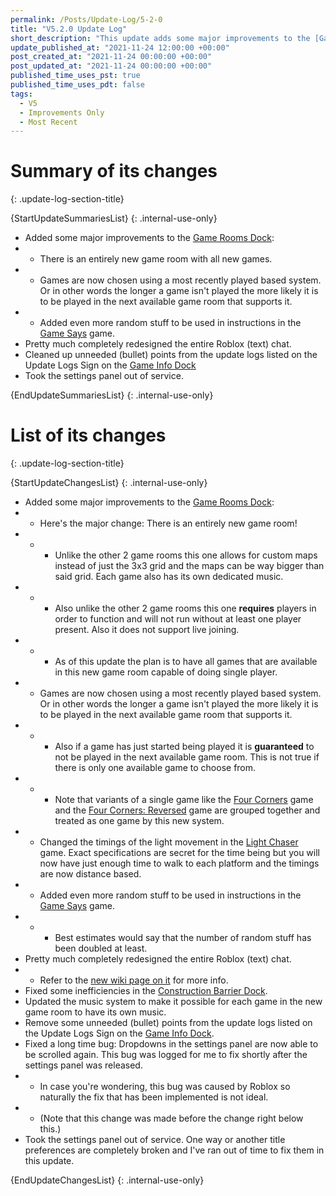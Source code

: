 ```yaml
---
permalink: /Posts/Update-Log/5-2-0
title: "V5.2.0 Update Log"
short_description: "This update adds some major improvements to the [Game Rooms Dock](/Wiki/Docks/Game-Rooms-Dock) and redesigns (text) chat used by the game."
update_published_at: "2021-11-24 12:00:00 +00:00"
post_created_at: "2021-11-24 00:00:00 +00:00"
post_updated_at: "2021-11-24 00:00:00 +00:00"
published_time_uses_pst: true
published_time_uses_pdt: false
tags:
  - V5
  - Improvements Only
  - Most Recent
---
```


# Summary of its changes
{: .update-log-section-title}

{StartUpdateSummariesList}
{: .internal-use-only}

* Added some major improvements to the [Game Rooms Dock](/Wiki/Docks/Game-Rooms-Dock):
* * There is an entirely new game room with all new games.
* * Games are now chosen using a most recently played based system. Or in other words the longer a game isn't played the more likely it is to be played in the next available game room that supports it.
* * Added even more random stuff to be used in instructions in the [Game Says](/Wiki/Docks/Game-Rooms-Dock#game-says) game.
* Pretty much completely redesigned the entire Roblox (text) chat.
* Cleaned up unneeded (bullet) points from the update logs listed on the Update Logs Sign on the [Game Info Dock](/Wiki/Docks/Game-Info-Dock)
* Took the settings panel out of service.

{EndUpdateSummariesList}
{: .internal-use-only}

# List of its changes
{: .update-log-section-title}

{StartUpdateChangesList}
{: .internal-use-only}

* Added some major improvements to the [Game Rooms Dock](/Wiki/Docks/Game-Rooms-Dock):
* * Here's the major change: There is an entirely new game room!
* * * Unlike the other 2 game rooms this one allows for custom maps instead of just the 3x3 grid and the maps can be way bigger than said grid. Each game also has its own dedicated music.
* * * Also unlike the other 2 game rooms this one **requires** players in order to function and will not run without at least one player present. Also it does not support live joining.
* * * As of this update the plan is to have all games that are available in this new game room capable of doing single player.
* * Games are now chosen using a most recently played based system. Or in other words the longer a game isn't played the more likely it is to be played in the next available game room that supports it.
* * * Also if a game has just started being played it is **guaranteed** to not be played in the next available game room. This is not true if there is only one available game to choose from.
* * * Note that variants of a single game like the [Four Corners](/Wiki/Docks/Game-Rooms-Dock#four-corners) game and the [Four Corners: Reversed](/Wiki/Docks/Game-Rooms-Dock#four-corners-reversed) game are grouped together and treated as one game by this new system.
* * Changed the timings of the light movement in the [Light Chaser](/Wiki/Docks/Game-Rooms-Dock#light-chaser) game. Exact specifications are secret for the time being but you will now have just enough time to walk to each platform and the timings are now distance based.
* * Added even more random stuff to be used in instructions in the [Game Says](/Wiki/Docks/Game-Rooms-Dock#game-says) game.
* * * Best estimates would say that the number of random stuff has been doubled at least.
* Pretty much completely redesigned the entire Roblox (text) chat.
* * Refer to the [new wiki page on it](/Wiki/Chat) for more info.
* Fixed some inefficiencies in the [Construction Barrier Dock](/Wiki/Docks/Construction-Barrier-Dock).
* Updated the music system to make it possible for each game in the new game room to have its own music.
* Remove some unneeded (bullet) points from the update logs listed on the Update Logs Sign on the [Game Info Dock](/Wiki/Docks/Game-Info-Dock).
* Fixed a long time bug: Dropdowns in the settings panel are now able to be scrolled again. This bug was logged for me to fix shortly after the settings panel was released.
* * In case you're wondering, this bug was caused by Roblox so naturally the fix that has been implemented is not ideal.
* * (Note that this change was made before the change right below this.)
* Took the settings panel out of service. One way or another title preferences are completely broken and I've ran out of time to fix them in this update.

{EndUpdateChangesList}
{: .internal-use-only}